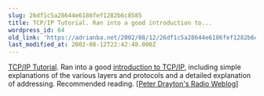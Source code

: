 ```yaml
---
slug: 26df1c5a28644e6186fef1282b6c8585
title: TCP/IP Tutorial. Ran into a good introduction to...
wordpress_id: 64
old_link: 'https://adrianba.net/2002/08/12/26df1c5a28644e6186fef1282b6c8585/'
last_modified_at: 2002-08-12T22:42:48.000Z
---
```


[TCP/IP
Tutorial](http://www.razorsoft.net/weblog/2002/08/10.html#a333). Ran into a good
[introduction
to TCP/IP](http://www.itp-journals.com/search/c04100.htm), including simple explanations of the various layers
and protocols and a detailed explanation of addressing. Recommended
reading. [[Peter
Drayton's Radio Weblog](http://www.razorsoft.net/weblog/)]


